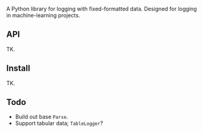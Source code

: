 A Python library for logging with fixed-formatted data. Designed for logging in machine-learning projects.

## API

TK.

## Install

TK.

## Todo

- Build out base `Parse`.
- Support tabular data; `TableLogger`?
